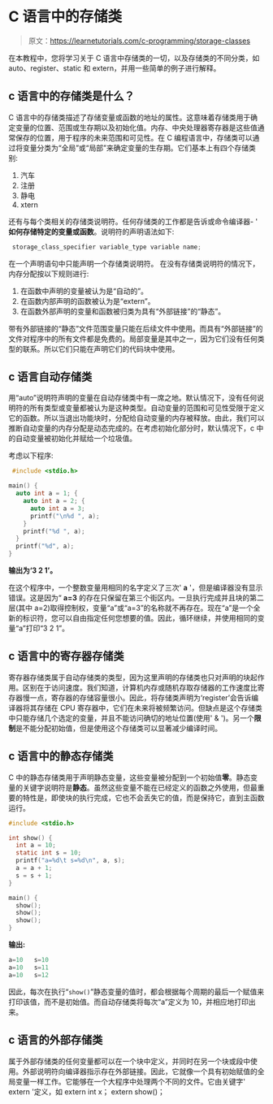 # C 语言中的存储类

> 原文：<https://learnetutorials.com/c-programming/storage-classes>

在本教程中，您将学习关于 C 语言中存储类的一切，以及存储类的不同分类，如 auto、register、static 和 extern，并用一些简单的例子进行解释。

## c 语言中的存储类是什么？

C 语言中的存储类描述了存储变量或函数的地址的属性。这意味着存储类用于确定变量的位置、范围或生存期以及初始化值。内存、中央处理器寄存器是这些值通常保存的位置，用于程序的未来范围和可见性。在 C 编程语言中，存储类可以通过将变量分类为“全局”或“局部”来确定变量的生存期。它们基本上有四个存储类别:

1.  汽车
2.  注册
3.  静电
4.  xtern

还有与每个类相关的存储类说明符。任何存储类的工作都是告诉或命令编译器- ' **如何存储特定的变量或函数**。说明符的声明语法如下:

```c
 storage_class_specifier variable_type variable name; 

```

在一个声明语句中只能声明一个存储类说明符。
在没有存储类说明符的情况下，内存分配按以下规则进行:

1.  在函数中声明的变量被认为是“自动的”。
2.  在函数内部声明的函数被认为是“extern”。
3.  在函数外部声明的变量和函数被归类为具有“外部链接”的“静态”。

带有外部链接的“静态”文件范围变量只能在后续文件中使用。而具有“外部链接”的文件对程序中的所有文件都是免费的。局部变量是其中之一，因为它们没有任何类型的联系。所以它们只能在声明它们的代码块中使用。

## c 语言自动存储类

用“auto”说明符声明的变量在自动存储类中有一席之地。默认情况下，没有任何说明符的所有类型或变量都被认为是这种类型。自动变量的范围和可见性受限于定义它的函数。所以当退出功能块时，分配给自动变量的内存被释放。由此，我们可以推断自动变量的内存分配是动态完成的。在考虑初始化部分时，默认情况下，c 中的自动变量被初始化并赋给一个垃圾值。

考虑以下程序:

```c
 #include <stdio.h>

main() {
  auto int a = 1; {
    auto int a = 2; {
      auto int a = 3;
      printf("\n%d ", a);
    }
    printf("%d ", a);
  }
  printf("%d", a);
} 

```

**输出为‘3 2 1’。**

在这个程序中，一个整数变量用相同的名字定义了三次' **a** '，但是编译器没有显示错误。这是因为“ **a=3** 的存在只保留在第三个街区内。一旦执行完成并且块的第二层(其中 a=2)取得控制权，变量“a”或“a=3”的名称就不再存在。现在“a”是一个全新的标识符，您可以自由指定任何您想要的值。因此，循环继续，并使用相同的变量“a”打印“3 2 1”。

## c 语言中的寄存器存储类

寄存器存储类属于自动存储类的类型，因为这里声明的存储类也只对声明的块起作用。区别在于访问速度。我们知道，计算机内存或随机存取存储器的工作速度比寄存器慢一点，寄存器的存储容量很小。因此，将存储类声明为‘register’会告诉编译器将其存储在 CPU 寄存器中，它们在未来将被频繁访问。但缺点是这个存储类中只能存储几个选定的变量，并且不能访问确切的地址位置(使用' & ')。另一个**限制**是不能分配初始值，但是使用这个存储类可以显著减少编译时间。

## c 语言中的静态存储类

C 中的静态存储类用于声明静态变量，这些变量被分配到一个初始值**零**。静态变量的关键字说明符是**静态**。虽然这些变量不能在已经定义的函数之外使用，但最重要的特性是，即使块的执行完成，它也不会丢失它的值，而是保持它，直到主函数运行。

```c
#include <stdio.h>

int show() {
  int a = 10;
  static int s = 10;
  printf("a=%d\t s=%d\n", a, s);
  a = a + 1;
  s = s + 1;
}

main() {
  show();
  show();
  show();
} 

```

**输出:**

```c
a=10   s=10
a=10   s=11
a=10   s=12 
```

因此，每次在执行“`show()`”静态变量的值时，都会根据每个周期的最后一个赋值来打印该值，而不是初始值。而自动存储类将每次“a”定义为 10，并相应地打印出来。

## c 语言的外部存储类

属于外部存储类的任何变量都可以在一个块中定义，并同时在另一个块或段中使用。外部说明符向编译器指示存在外部链接。因此，它就像一个具有初始赋值的全局变量一样工作。它能够在一个大程序中处理两个不同的文件。它由关键字' extern '定义，如
extern int x；
extern show()；